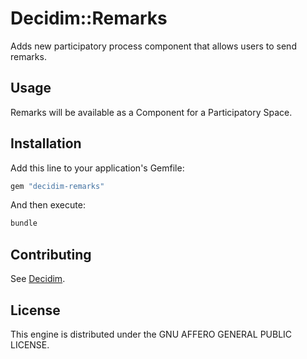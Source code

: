 # Decidim::Remarks

Adds new participatory process component that allows users to send remarks.

## Usage

Remarks will be available as a Component for a Participatory
Space.

## Installation

Add this line to your application's Gemfile:

```ruby
gem "decidim-remarks"
```

And then execute:

```bash
bundle
```

## Contributing

See [Decidim](https://github.com/decidim/decidim).

## License

This engine is distributed under the GNU AFFERO GENERAL PUBLIC LICENSE.
